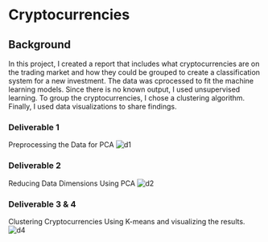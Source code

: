 # Cryptocurrencies

## Background

In this project, I created a report that includes what cryptocurrencies are on the trading market and how they could be grouped to create a classification system for a new investment. The data was cprocessed to fit the machine learning models. Since there is no known output, I used unsupervised learning. To group the cryptocurrencies, I chose a clustering algorithm. Finally, I used data visualizations to share findings.

### Deliverable 1
Preprocessing the Data for PCA
![d1](images/d1)

### Deliverable 2
Reducing Data Dimensions Using PCA
![d2](images/d2)


### Deliverable 3 & 4
Clustering Cryptocurrencies Using K-means and visualizing the results.  
![d4](images/d4)


